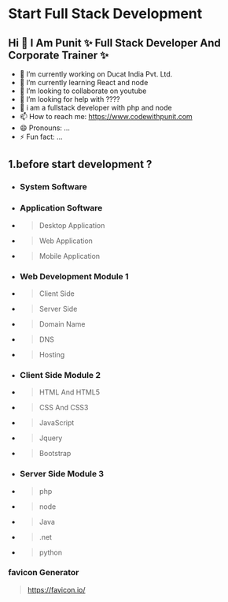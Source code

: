 # Start Full Stack Development

<!-- <img src="Web-Application-Development.png"> -->

## Hi  👋  I Am Punit ✨ Full Stack Developer And Corporate Trainer  ✨

- 🔭 I’m currently working on Ducat India Pvt. Ltd.
- 🌱 I’m currently learning React and node
- 👯 I’m looking to collaborate on youtube
- 🤔 I’m looking for help with ????
- 💬 i am a fullstack developer with php and node
- 📫 How to reach me: https://www.codewithpunit.com
- 😄 Pronouns: ...
- ⚡ Fun fact: ...

## 1.before start development ?

- ### System Software 

- ### Application Software
- > Desktop Application
- > Web Application 
- > Mobile Application

- ### Web Development Module 1
- > Client Side
- > Server Side 
- > Domain Name
- > DNS
- > Hosting

- ### Client Side Module 2
- > HTML And HTML5
- > CSS And CSS3
- > JavaScript
- > Jquery
- > Bootstrap

- ### Server Side Module 3
- > php
- > node
- > Java
- > .net
- > python



### favicon Generator 

> https://favicon.io/

